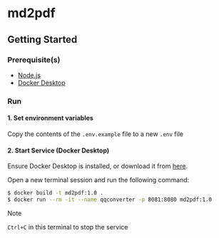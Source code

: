 # md2pdf

## Getting Started

### Prerequisite(s)

- [Node.js](https://nodejs.org/)
- [Docker Desktop](https://www.docker.com/products/docker-desktop/)

### Run

#### 1. Set environment variables

Copy the contents of the `.env.example` file to a new `.env` file

#### 2. Start Service (Docker Desktop)

Ensure Docker Desktop is installed, or download it from [here](https://www.docker.com/products/docker-desktop/).

Open a new terminal session and run the following command:

```sh
$ docker build -t md2pdf:1.0 .
$ docker run --rm -it --name qqconverter -p 8081:8080 md2pdf:1.0
```

> [!NOTE]
>
> `Ctrl+C` in this terminal to stop the service
